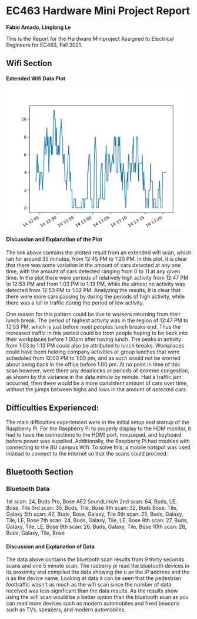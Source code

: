 # EC463 Hardware Mini Project Report
**Fabio Amado, Linglong Le** 

This is the Report for the Hardware Miniproject Assigned to Electrical Engineers for EC463, Fall 2021.
## Wifi Section
#### Extended Wifi Data Plot
![15 Minute Wifi Plot](./wifi_data_results/wifi_2021-09-14T12_43_54_results.png)

#### Discussion and Explanation of the Plot
The link above contains the plotted result from an extended wifi scan, which ran for around 35 minutes, from 12:45 PM to 1:20 PM. In this plot, it is clear that there was some variation in the amount of cars detected at any one time, with the amount of cars detected ranging from 0 to 11 at any given time. In the plot there were periods of relatively high activity from 12:47 PM to 12:53 PM and from 1:03 PM to 1:13 PM, while the almost no activity was detected from 12:53 PM to 1:02 PM. Analyzing the results, it is clear that there were more cars passing by during the periods of high activity, while there was a lull in traffic during the period of low activity. 

One reason for this pattern could be due to workers returning from their lunch break. The period of highest activity was in the region of 12:47 PM to 12:53 PM, which is just before most peoples lunch breaks end. Thus the increased traffic in this period could be from people hoping to be back into their workplaces before 1:00pm after having lunch. The peaks in activity from 1:03 to 1:13 PM could also be attributed to lunch breaks. Workplaces could have been holding company activities or group lunches that were scheduled from 12:00 PM to 1:00 pm, and as such would not be worried about being back in the office before 1:00 pm. At no point in time of this scan however, were there any deadlocks or periods of extreme congestion, as shown by the variance in the data minute by minute. Had a traffic jam occurred, then there would be a more consistent amount of cars over time, without the jumps between highs and lows in the amount of detected cars.

## Difficulties Experienced:
The main difficulties experienced were in the initial setup and startup of the Raspberry Pi. For the Raspberry Pi to properly display to the HDM monitor, it had to have the connections to the HDMI port, mousepad, and keyboard before power was supplied. Additionally, the Raspberry Pi had troubles with connecting to the BU campus Wifi. To solve this, a mobile hotspot was used instead to connect to the internet so that the scans could proceed.

## Bluetooth Section

### Bluetooth Data
1st scan: 24, Buds Pro, Bose AE2 SoundLink/n
2nd scan: 64, Buds, LE, Bose, Tile
3rd scan: 35, Buds, Tile, Bose
4th scan: 32, Buds Bose, Tile, Galaxy
5th scan: 42, Buds, Bose, Galaxy, Tile
6th scan: 25, Buds, Galaxy, Tile, LE, Bose
7th scan: 24, Buds, Galaxy, Tile, LE, Bose
8th scan: 27, Buds, Galaxy, Tile, LE, Bose
9th scan: 26, Buds, Galaxy, Tile, Bose
10th scan: 28, Buds, Galaxy, Tile, Bose

#### Discussion and Explanation of Data
The data above contains the bluetooth scan results from 9 thirty seconds scans and one 5 minute scan. The rasberry pi read the bluetooth devices in its proximity and compiled the data showing the u as the IP address and the n as the device name. Looking at data it can be seen that the pedestrian foottraffic wasn't as much as the wifi scan since the number of data received was less significant than the data results. As the results show using the wifi scan would be a better option than the bluetooth scan as you can read more devices such as modern automobiles and fixed beacons such as TVs, speakers, and modern automobiles.
